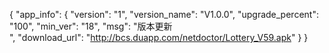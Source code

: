 {
  "app_info": {
    "version": "1",
    "version_name": "V1.0.0",
    "upgrade_percent": "100",
    "min_ver": "18",
    "msg": "版本更新<br>",
    "download_url": "http://bcs.duapp.com/netdoctor/Lottery_V59.apk"
  }
}